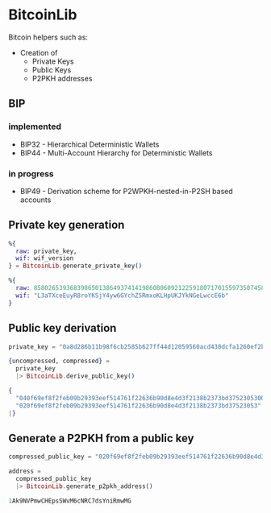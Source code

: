 # BitcoinLib

Bitcoin helpers such as:

- Creation of
  - Private Keys
  - Public Keys
  - P2PKH addresses

## BIP

### implemented
- BIP32 - Hierarchical Deterministic Wallets
- BIP44 - Multi-Account Hierarchy for Deterministic Wallets

### in progress
- BIP49 - Derivation scheme for P2WPKH-nested-in-P2SH based accounts

## Private key generation

```elixir
%{
  raw: private_key, 
  wif: wif_version
} = BitcoinLib.generate_private_key()
```

```elixir
%{
  raw: 85802653936839865013864937414198608060921225918071701559735074585839951298352,
  wif: "L3aTXceEuyR8roYKSjY4yw6GYchZSRmxoKLHpUKJYkNGeLwccE6b"
}
```

## Public key derivation

```elixir
private_key = "0a8d286b11b98f6cb2585b627ff44d12059560acd430dcfa1260ef2bd9569373"

{uncompressed, compressed} =
  private_key
  |> BitcoinLib.derive_public_key()
```

```elixir
{
  "040f69ef8f2feb09b29393eef514761f22636b90d8e4d3f2138b2373bd37523053002119e16b613619691f760eadd486315fc9e36491c7adb76998d1b903b3dd12",
  "020f69ef8f2feb09b29393eef514761f22636b90d8e4d3f2138b2373bd37523053"
|}
```

## Generate a P2PKH from a public key

```elixir
compressed_public_key = "020f69ef8f2feb09b29393eef514761f22636b90d8e4d3f2138b2373bd37523053"

address =
  compressed_public_key
  |> BitcoinLib.generate_p2pkh_address()
```

```elixir
1Ak9NVPmwCHEpsSWvM6cNRC7dsYniRmwMG
```
